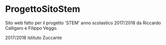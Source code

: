 # ProgettoSitoStem

Sito web fatto per il progetto 'STEM' anno scolastico 2017/2018 da Riccardo Calligaro e  Filippo Veggo.


 	
2017/2018 Istituto Zuccante
